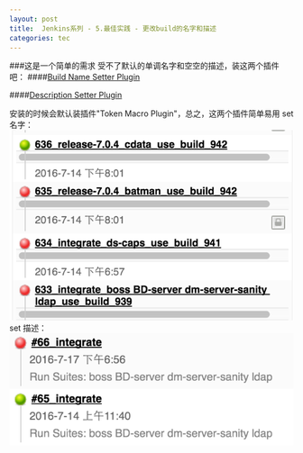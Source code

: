 ```yaml
---
layout: post
title:  Jenkins系列 - 5.最佳实践 - 更改build的名字和描述
categories: tec
---
```


###这是一个简单的需求
受不了默认的单调名字和空空的描述，装这两个插件吧：
####[Build Name Setter Plugin](https://wiki.jenkins-ci.org/display/JENKINS/Build+Name+Setter+Plugin)

####[Description Setter Plugin](https://wiki.jenkins-ci.org/display/JENKINS/Description+Setter+Plugin)

安装的时候会默认装插件"Token Macro Plugin"，总之，这两个插件简单易用
set 名字：
![screenshot](/assets/images/articles/2016/07/set-name.png )
set 描述：
![screenshot](/assets/images/articles/2016/07/set-desc.png )